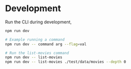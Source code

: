 # Development

Run the CLI during development,

```zsh
npm run dev

# Example running a command
npm run dev -- command arg --flag=val

# Run the list-movies command
npm run dev -- list-movies
npm run dev -- list-movies ./test/data/movies --depth 0
```
